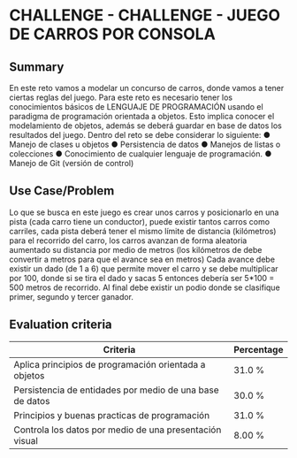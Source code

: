 # CHALLENGE - CHALLENGE - JUEGO DE CARROS POR CONSOLA #


## Summary ##

En este reto vamos a modelar un concurso de carros, donde vamos a tener ciertas reglas
del juego. Para este reto es necesario tener los conocimientos básicos de LENGUAJE DE
PROGRAMACIÓN usando el paradigma de programación orientada a objetos. Esto implica
conocer el modelamiento de objetos, además se deberá guardar en base de datos los
resultados del juego.
Dentro del reto se debe considerar lo siguiente:
● Manejo de clases u objetos
● Persistencia de datos
● Manejos de listas o colecciones
● Conocimiento de cualquier lenguaje de programación.
● Manejo de Git (versión de control)

## Use Case/Problem ##

Lo que se busca en este juego es crear unos carros y posicionarlo en una pista (cada
carro tiene un conductor), puede existir tantos carros como carriles, cada pista deberá
tener el mismo límite de distancia (kilómetros) para el recorrido del carro, los carros
avanzan de forma aleatoria aumentado su distancia por medio de metros (los kilómetros
de debe convertir a metros para que el avance sea en metros)
Cada avance debe existir un dado (de 1 a 6) que permite mover el carro y se debe
multiplicar por 100, donde si se tira el dado y sacas 5 entonces debería ser 5*100 = 500
metros de recorrido.
Al final debe existir un podio donde se clasifique primer, segundo y tercer ganador.




## Evaluation criteria ##

| Criteria                                                 | Percentage |
| -------------------------------------------------------- | ---------- |
| Aplica principios de programación orientada a objetos    | 31.0 %     |
| Persistencia de entidades por medio de una base de datos | 30.0 %     |
| Principios y buenas practicas de programación            | 31.0 %     |
| Controla los datos por medio de una presentación visual  | 8.00 %     |
